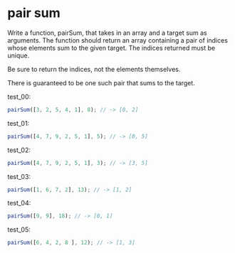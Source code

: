 # pair sum

Write a function, pairSum, that takes in an array and a target sum as arguments. The function should return an array containing a pair of indices whose elements sum to the given target. The indices returned must be unique.

Be sure to return the indices, not the elements themselves.

There is guaranteed to be one such pair that sums to the target.

test_00:
```js
pairSum([3, 2, 5, 4, 1], 8); // -> [0, 2]
```

test_01:
```js
pairSum([4, 7, 9, 2, 5, 1], 5); // -> [0, 5]
```

test_02:
```js
pairSum([4, 7, 9, 2, 5, 1], 3); // -> [3, 5]
```

test_03:
```js
pairSum([1, 6, 7, 2], 13); // -> [1, 2]
```

test_04:
```js
pairSum([9, 9], 18); // -> [0, 1]
```

test_05:
```js
pairSum([6, 4, 2, 8 ], 12); // -> [1, 3]
```
